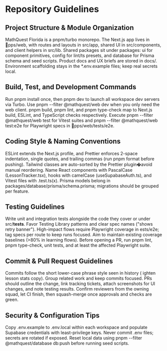 # Repository Guidelines

## Project Structure & Module Organization
MathQuest Florida is a pnpm/turbo monorepo. The Next.js app lives in pps/web, with routes and layouts in src/app, shared UI in src/components, and client helpers in src/lib. Shared packages sit under packages: ui for component primitives, config for lint/ts presets, and database for Prisma schema and seed scripts. Product docs and UX briefs are stored in docs/. Environment scaffolding stays in the *.env.example files; keep real secrets local.

## Build, Test, and Development Commands
Run pnpm install once, then pnpm dev to launch all workspace dev servers via Turbo. Use pnpm --filter @mathquest/web dev when you only need the web client. pnpm build, pnpm lint, and pnpm type-check map to Next.js build, ESLint, and TypeScript checks respectively. Execute pnpm --filter @mathquest/web test for Vitest suites and pnpm --filter @mathquest/web test:e2e for Playwright specs in pps/web/tests/e2e.

## Coding Style & Naming Conventions
ESLint extends the Next.js profile, and Prettier enforces 2-space indentation, single quotes, and trailing commas (run pnpm format before pushing). Tailwind classes are auto-sorted by the Prettier plugin�avoid manual reordering. Name React components with PascalCase (LessonTracker.tsx), hooks with camelCase (useSupabaseAuth.ts), and Vitest files with .test.ts(x). Prisma models belong in packages/database/prisma/schema.prisma; migrations should be grouped per feature.

## Testing Guidelines
Write unit and integration tests alongside the code they cover or under src/__tests__. Favor Testing Library patterns and clear spec names ("shows retry banner"). High-impact flows require Playwright coverage in 	ests/e2e; tag specs per route to keep runs focused. Aim to maintain existing coverage baselines (>80% in learning flows). Before opening a PR, run pnpm lint, pnpm type-check, unit tests, and at least the affected Playwright suite.

## Commit & Pull Request Guidelines
Commits follow the short lower-case phrase style seen in history (	ighten lesson stats copy). Group related work and keep commits focused. PRs should outline the change, link tracking tickets, attach screenshots for UI changes, and note testing results. Confirm reviewers from the owning squad, let CI finish, then squash-merge once approvals and checks are green.

## Security & Configuration Tips
Copy .env.example to .env.local within each workspace and populate Supabase credentials with least-privilege keys. Never commit .env files; secrets are rotated if exposed. Reset local data using pnpm --filter @mathquest/database db:push before running seed scripts.
